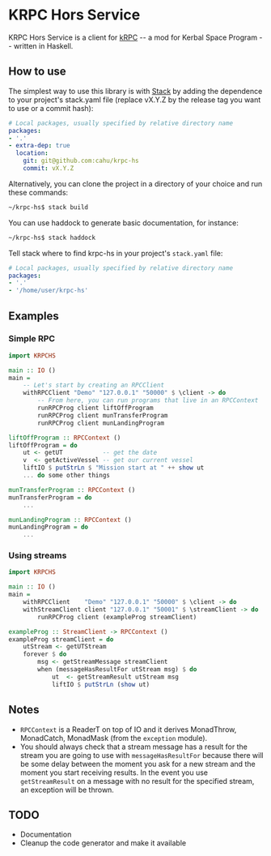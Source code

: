 # KRPC Hors Service

KRPC Hors Service is a client for [kRPC](https://github.com/krpc/krpc) -- a mod
for Kerbal Space Program -- written in Haskell.

## How to use

The simplest way to use this library is with
[Stack](http://docs.haskellstack.org) by adding the dependence to your
project's stack.yaml file (replace vX.Y.Z by the release tag you want to use or
a commit hash):

```yaml
# Local packages, usually specified by relative directory name
packages:
- '.'
- extra-dep: true
  location:
    git: git@github.com:cahu/krpc-hs
    commit: vX.Y.Z
```

Alternatively, you can clone the project in a directory of your choice and run
these commands:

``` bash
~/krpc-hs$ stack build
```

You can use haddock to generate basic documentation, for instance:
```bash
~/krpc-hs$ stack haddock
```

Tell stack where to find krpc-hs in your project's `stack.yaml` file:

```yaml
# Local packages, usually specified by relative directory name
packages:
- '.'
- '/home/user/krpc-hs'
```

## Examples

### Simple RPC

```haskell
import KRPCHS

main :: IO ()
main =
    -- Let's start by creating an RPCClient
    withRPCClient "Demo" "127.0.0.1" "50000" $ \client -> do
        -- From here, you can run programs that live in an RPCContext
        runRPCProg client liftOffProgram
        runRPCProg client munTransferProgram
        runRPCProg client munLandingProgram

liftOffProgram :: RPCContext ()
liftOffProgram = do
    ut <- getUT           -- get the date
    v  <- getActiveVessel -- get our current vessel
    liftIO $ putStrLn $ "Mission start at " ++ show ut
    ... do some other things

munTransferProgram :: RPCContext ()
munTransferProgram = do
    ...

munLandingProgram :: RPCContext ()
munLandingProgram = do
    ...
```

### Using streams

```haskell
import KRPCHS

main :: IO ()
main =
    withRPCClient    "Demo" "127.0.0.1" "50000" $ \client -> do
    withStreamClient client "127.0.0.1" "50001" $ \streamClient -> do
        runRPCProg client (exampleProg streamClient)

exampleProg :: StreamClient -> RPCContext ()
exampleProg streamClient = do
    utStream <- getUTStream
    forever $ do
        msg <- getStreamMessage streamClient
        when (messageHasResultFor utStream msg) $ do
            ut  <- getStreamResult utStream msg
            liftIO $ putStrLn (show ut)
```


## Notes

* `RPCContext` is a ReaderT on top of IO and it derives MonadThrow, MonadCatch, MonadMask (from the `exception` module).
* You should always check that a stream message has a result for the stream you are going to use with `messageHasResultFor` because there will be some delay between the moment you ask for a new stream and the moment you start receiving results. In the event you use `getStreamResult` on a message with no result for the specified stream, an exception will be thrown.

## TODO

* Documentation
* Cleanup the code generator and make it available

